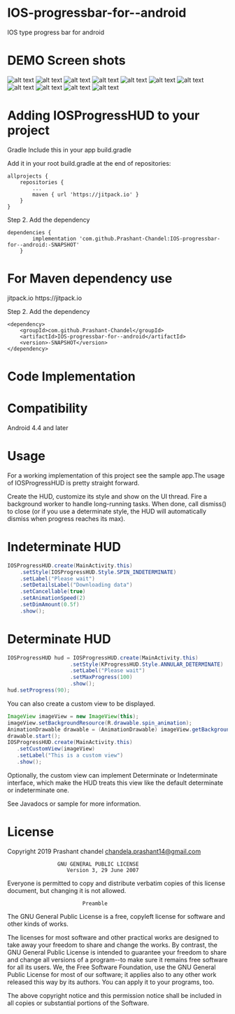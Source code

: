 # IOS-progressbar-for--android
IOS type progress bar for android

# DEMO Screen shots



![alt text](https://github.com/Prashant-Chandel/IOS-progressbar-for--android/blob/master/Screenshot/Screenshot_1556862103.png)
![alt text](https://github.com/Prashant-Chandel/IOS-progressbar-for--android/blob/master/Screenshot/Screenshot_1556862107.png)
![alt text](https://github.com/Prashant-Chandel/IOS-progressbar-for--android/blob/master/Screenshot/Screenshot_1556862110.png)
![alt text](https://github.com/Prashant-Chandel/IOS-progressbar-for--android/blob/master/Screenshot/Screenshot_1556862113.png)
![alt text](https://github.com/Prashant-Chandel/IOS-progressbar-for--android/blob/master/Screenshot/Screenshot_1556862128.png)
![alt text](https://github.com/Prashant-Chandel/IOS-progressbar-for--android/blob/master/Screenshot/Screenshot_1556862338.png)
![alt text](https://github.com/Prashant-Chandel/IOS-progressbar-for--android/blob/master/Screenshot/Screenshot_1556862348.png)
![alt text](https://github.com/Prashant-Chandel/IOS-progressbar-for--android/blob/master/Screenshot/Screenshot_1556862355.png)
![alt text](https://github.com/Prashant-Chandel/IOS-progressbar-for--android/blob/master/Screenshot/Screenshot_1556862358.png)
![alt text](https://github.com/Prashant-Chandel/IOS-progressbar-for--android/blob/master/Screenshot/Screenshot_1556862361.png)
![alt text](https://github.com/Prashant-Chandel/IOS-progressbar-for--android/blob/master/Screenshot/Screenshot_1556862373.png)



# Adding IOSProgressHUD to your project

Gradle
Include this in your app build.gradle

Add it in your root build.gradle at the end of repositories:

	allprojects {
		repositories {
			...
			maven { url 'https://jitpack.io' }
		}
	}
Step 2. Add the dependency

	dependencies {
	        implementation 'com.github.Prashant-Chandel:IOS-progressbar-for--android:-SNAPSHOT'
		}
            
# For Maven dependency use 

<repositories>
	<repository>
	    <id>jitpack.io</id>
	    <url>https://jitpack.io</url>
	</repository>
</repositories>
	
Step 2. Add the dependency

	<dependency>
	    <groupId>com.github.Prashant-Chandel</groupId>
	    <artifactId>IOS-progressbar-for--android</artifactId>
	    <version>-SNAPSHOT</version>
	</dependency>
            
  
 
 # Code Implementation
  
# Compatibility
Android 4.4 and later

# Usage
For a working implementation of this project see the sample app.The usage of IOSProgressHUD is pretty straight forward.

Create the HUD, customize its style and show on the UI thread.
Fire a background worker to handle long-running tasks.
When done, call dismiss() to close (or if you use a determinate style, the HUD will automatically dismiss when progress reaches its max).

# Indeterminate HUD
```java
IOSProgressHUD.create(MainActivity.this)
	.setStyle(IOSProgressHUD.Style.SPIN_INDETERMINATE)
	.setLabel("Please wait")
	.setDetailsLabel("Downloading data")
	.setCancellable(true)
	.setAnimationSpeed(2)
	.setDimAmount(0.5f)
	.show();
 ```
# Determinate HUD
```java
IOSProgressHUD hud = IOSProgressHUD.create(MainActivity.this)
					.setStyle(KProgressHUD.Style.ANNULAR_DETERMINATE)
					.setLabel("Please wait")
					.setMaxProgress(100)
					.show();
hud.setProgress(90);
```
You can also create a custom view to be displayed.

```java
ImageView imageView = new ImageView(this);
imageView.setBackgroundResource(R.drawable.spin_animation);
AnimationDrawable drawable = (AnimationDrawable) imageView.getBackground();
drawable.start();
IOSProgressHUD.create(MainActivity.this)
   .setCustomView(imageView)
   .setLabel("This is a custom view")
   .show();
 ```  
Optionally, the custom view can implement Determinate or Indeterminate interface, which make the HUD treats this view like the default determinate or indeterminate one.

See Javadocs or sample for more information.

# License

Copyright 2019  Prashant chandel <chandela.prashant14@gmail.com>

                    GNU GENERAL PUBLIC LICENSE
                       Version 3, 29 June 2007
 Everyone is permitted to copy and distribute verbatim copies
 of this license document, but changing it is not allowed.

                            Preamble

  The GNU General Public License is a free, copyleft license for
software and other kinds of works.

  The licenses for most software and other practical works are designed
to take away your freedom to share and change the works.  By contrast,
the GNU General Public License is intended to guarantee your freedom to
share and change all versions of a program--to make sure it remains free
software for all its users.  We, the Free Software Foundation, use the
GNU General Public License for most of our software; it applies also to
any other work released this way by its authors.  You can apply it to
your programs, too.

The above copyright notice and this permission notice shall be included in all
copies or substantial portions of the Software.

